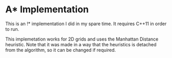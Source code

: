 # A* Implementation

This is an !* implementation I did in my spare time. It requires C++11 in order to run. 

This implemetation works for 2D grids and uses the Manhattan Distance heuristic. Note that it was made in a way that the heuristics is detached from the algorithm, so it can be changed if required. 
